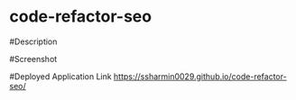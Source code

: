 # code-refactor-seo

#Description 

#Screenshot

#Deployed Application Link
https://ssharmin0029.github.io/code-refactor-seo/

